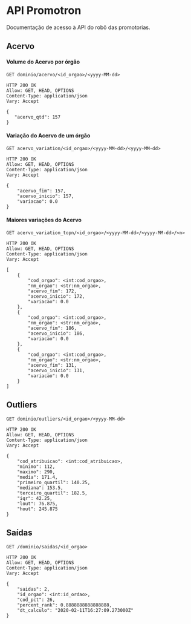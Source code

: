 # API Promotron

Documentação de acesso à API do robô das promotorias.

## Acervo

#### Volume do Acervo por órgão

```
GET dominio/acervo/<id_orgao>/<yyyy-MM-dd>
 ```

 ```
HTTP 200 OK
Allow: GET, HEAD, OPTIONS
Content-Type: application/json
Vary: Accept

{
    "acervo_qtd": 157
}
 ```

#### Variação do Acervo de um órgão


```
GET acervo_variation/<id_orgao>/<yyyy-MM-dd>/<yyyy-MM-dd>
```

```
HTTP 200 OK
Allow: GET, HEAD, OPTIONS
Content-Type: application/json
Vary: Accept

{
    "acervo_fim": 157,
    "acervo_inicio": 157,
    "variacao": 0.0
}
```

#### Maiores variações do Acervo

```
GET acervo_variation_topn/<id_orgao>/<yyyy-MM-dd>/<yyyy-MM-dd>/<n>
```

```
HTTP 200 OK
Allow: GET, HEAD, OPTIONS
Content-Type: application/json
Vary: Accept

[
    {
        "cod_orgao": <int:cod_orgao>,
        "nm_orgao": <str:nm_orgao>,
        "acervo_fim": 172,
        "acervo_inicio": 172,
        "variacao": 0.0
    },
    {
        "cod_orgao": <int:cod_orgao>,
        "nm_orgao": <str:nm_orgao>,
        "acervo_fim": 186,
        "acervo_inicio": 186,
        "variacao": 0.0
    },
    {
        "cod_orgao": <int:cod_orgao>,
        "nm_orgao": <str:nm_orgao>,
        "acervo_fim": 131,
        "acervo_inicio": 131,
        "variacao": 0.0
    }
]
```

## Outliers

```
GET dominio/outliers/<id_orgao>/<yyyy-MM-dd>
```

```
HTTP 200 OK
Allow: GET, HEAD, OPTIONS
Content-Type: application/json
Vary: Accept

{
    "cod_atribuicao": <int:cod_atribuicao>,
    "minimo": 112,
    "maximo": 290,
    "media": 171.4,
    "primeiro_quartil": 140.25,
    "mediana": 153.5,
    "terceiro_quartil": 182.5,
    "iqr": 42.25,
    "lout": 76.875,
    "hout": 245.875
}
```


## Saídas
```
GET /dominio/saidas/<id_orgao>
```


```
HTTP 200 OK
Allow: GET, HEAD, OPTIONS
Content-Type: application/json
Vary: Accept

{
    "saidas": 2,
    "id_orgao": <int:id_ordao>,
    "cod_pct": 26,
    "percent_rank": 0.8888888888888888,
    "dt_calculo": "2020-02-11T16:27:09.273000Z"
}
 ```